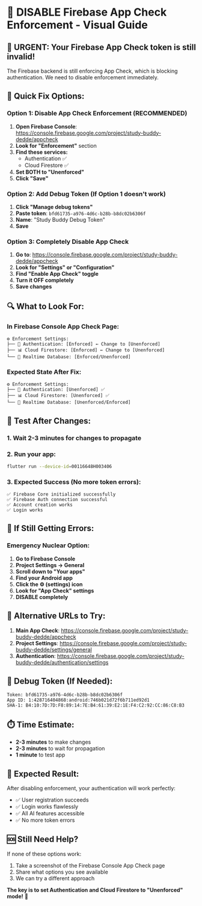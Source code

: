 # 🔧 DISABLE Firebase App Check Enforcement - Visual Guide

## 🚨 URGENT: Your Firebase App Check token is still invalid!

The Firebase backend is still enforcing App Check, which is blocking authentication. We need to disable enforcement immediately.

## 🎯 Quick Fix Options:

### Option 1: Disable App Check Enforcement (RECOMMENDED)
1. **Open Firebase Console**: https://console.firebase.google.com/project/study-buddy-dedde/appcheck
2. **Look for "Enforcement"** section
3. **Find these services:**
   - Authentication ✅ 
   - Cloud Firestore ✅
4. **Set BOTH to "Unenforced"** 
5. **Click "Save"**

### Option 2: Add Debug Token (If Option 1 doesn't work)
1. **Click "Manage debug tokens"**
2. **Paste token**: `bfd61735-a976-4d6c-b28b-b8dc02b6306f`
3. **Name**: "Study Buddy Debug Token"
4. **Save**

### Option 3: Completely Disable App Check
1. **Go to**: https://console.firebase.google.com/project/study-buddy-dedde/appcheck
2. **Look for "Settings" or "Configuration"**
3. **Find "Enable App Check" toggle**
4. **Turn it OFF completely**
5. **Save changes**

## 🔍 What to Look For:

### In Firebase Console App Check Page:
```
⚙️ Enforcement Settings:
├── 🔐 Authentication: [Enforced] ← Change to [Unenforced]
├── 📊 Cloud Firestore: [Enforced] ← Change to [Unenforced]  
└── 💾 Realtime Database: [Enforced/Unenforced]
```

### Expected State After Fix:
```
⚙️ Enforcement Settings:
├── 🔐 Authentication: [Unenforced] ✅
├── 📊 Cloud Firestore: [Unenforced] ✅  
└── 💾 Realtime Database: [Unenforced/Enforced]
```

## 📱 Test After Changes:

### 1. Wait 2-3 minutes for changes to propagate
### 2. Run your app:
```bash
flutter run --device-id=00116648H003406
```

### 3. Expected Success (No more token errors):
```
✅ Firebase Core initialized successfully
✅ Firebase Auth connection successful  
✅ Account creation works
✅ Login works
```

## 🚨 If Still Getting Errors:

### Emergency Nuclear Option:
1. **Go to Firebase Console**
2. **Project Settings → General**  
3. **Scroll down to "Your apps"**
4. **Find your Android app**
5. **Click the ⚙️ (settings) icon**
6. **Look for "App Check" settings**
7. **DISABLE completely**

## 🎯 Alternative URLs to Try:

1. **Main App Check**: https://console.firebase.google.com/project/study-buddy-dedde/appcheck
2. **Project Settings**: https://console.firebase.google.com/project/study-buddy-dedde/settings/general
3. **Authentication**: https://console.firebase.google.com/project/study-buddy-dedde/authentication/settings

## 🔑 Debug Token (If Needed):
```
Token: bfd61735-a976-4d6c-b28b-b8dc02b6306f
App ID: 1:428716404868:android:746b021d72f6b711ed92d1
SHA-1: B4:10:7D:7D:F8:89:14:7E:B4:61:39:E2:1E:F4:C2:92:CC:86:C8:B3
```

## ⏱️ Time Estimate:
- **2-3 minutes** to make changes
- **2-3 minutes** to wait for propagation  
- **1 minute** to test app

## 🎉 Expected Result:
After disabling enforcement, your authentication will work perfectly:
- ✅ User registration succeeds
- ✅ Login works flawlessly  
- ✅ All AI features accessible
- ✅ No more token errors

## 🆘 Still Need Help?
If none of these options work:
1. Take a screenshot of the Firebase Console App Check page
2. Share what options you see available
3. We can try a different approach

**The key is to set Authentication and Cloud Firestore to "Unenforced" mode!** 🎯
